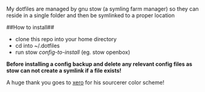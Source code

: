 My dotfiles are managed by gnu stow (a symling farm manager) so they can reside
in a single folder and then be symlinked to a proper location

##How to install##
* clone this repo into your home directory
* cd into ~/.dotfiles
* run stow _config-to-install_ (eg. stow openbox)

__Before installing a config backup and delete any relevant config files as
stow can not create a symlink if a file exists!__

A huge thank you goes to [xero](http://xero.nu) for his sourcerer color scheme!
